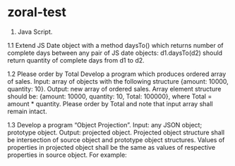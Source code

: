 # zoral-test

1. Java Script.

1.1 Extend JS Date object with a method daysTo() which returns number of complete days between any pair of JS date objects: d1.daysTo(d2) 
should return quantity of complete days from d1 to d2. 

1.2 Please order by Total 
Develop a program which produces ordered array of sales. Input: array of objects with the following structure 
{amount: 10000, quantity: 10}. Output: new array of ordered sales. 
Array element structure should be: {amount: 10000, quantity: 10, Total: 100000}, where Total = amount * quantity. 
Please order by Total and note that input array shall remain intact.

1.3 Develop a program “Object Projection”. Input: any JSON object; prototype object. Output: projected object. Projected object structure shall be intersection of source object and prototype object structures. Values of properties in projected object shall be the same as values of respective properties in source object. 
For example:
